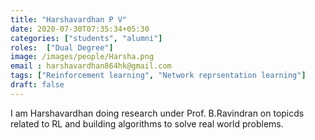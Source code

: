 ```yaml
---
title: "Harshavardhan P V"
date: 2020-07-30T07:35:34+05:30
categories: ["students", "alumni"]
roles:  ["Dual Degree"]
image: /images/people/Harsha.png
email : harshavardhan864hk@gmail.com
tags: ["Reinforcement learning", "Network reprsentation learning"]
draft: false
---
```

I am Harshavardhan doing research under Prof. B.Ravindran on topicds related to RL and building algorithms to solve real world problems.